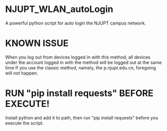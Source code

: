 # NJUPT_WLAN_autoLogin
A powerful python script for auto login the NJUPT campus network.


# KNOWN ISSUE
When you log out from devices logged in with this method, all devices under the account logged in with the method will be logged out at the same time
If you use the classic method, namely, the p.njupt.edu.cn, foregoing will not happen.

# RUN "pip install requests" BEFORE EXECUTE!
Install python and add it to path, then run
"pip install requests"
before you execute the script.

